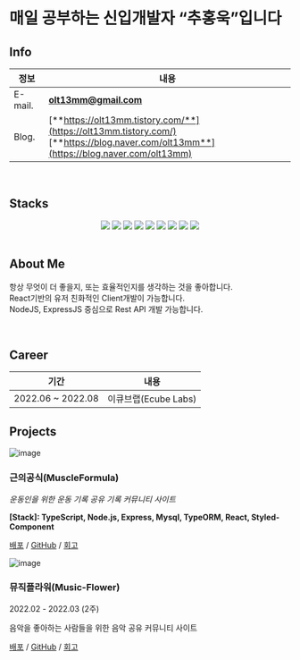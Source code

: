 

# 매일 공부하는 신입개발자 “추홍욱”입니다


## Info
|정보|내용|
|------|---|
|E-mail.|**olt13mm@gmail.com**|
|Blog.|[**https://olt13mm.tistory.com/**](https://olt13mm.tistory.com/)<br/>[**https://blog.naver.com/olt13mm**](https://blog.naver.com/olt13mm)|

<br/>

## Stacks
<div align=middle> 
<img src="https://img.shields.io/badge/typeScript-3178C6?style=for-the-badge&logo=typeScript&logoColor=white">
<img src="https://img.shields.io/badge/JavaScript-F7DF1E?style=for-the-badge&logo=JavaScript&logoColor=white">
<img src="https://img.shields.io/badge/React-61DAFB?style=for-the-badge&logo=React&logoColor=white">
<img src="https://img.shields.io/badge/Node.js-339933?style=for-the-badge&logo=Node.js&logoColor=white">
<img src="https://img.shields.io/badge/Express-000000?style=for-the-badge&logo=Express&logoColor=white">
<img src="https://img.shields.io/badge/TypeORM-4479A3?style=for-the-badge&logo=TypeORM&logoColor=white">
<img src="https://img.shields.io/badge/MySQL-4479A1?style=for-the-badge&logo=MySQL&logoColor=white">
<img src="https://img.shields.io/badge/Sequelize-52B0E7?style=for-the-badge&logo=Sequelize&logoColor=white">
<img src="https://img.shields.io/badge/Amazon AWS-232F3E?style=for-the-badge&logo=Amazon AWS&logoColor=white">
</div>


<br/>

## About Me
항상 무엇이 더 좋을지, 또는 효율적인지를 생각하는 것을 좋아합니다. <br/>
React기반의 유저 친화적인 Client개발이 가능합니다. <br/>
NodeJS, ExpressJS 중심으로 Rest API 개발 가능합니다.  <br/>

<br/>

## Career
|기간|내용|
|-|-|
2022.06 ~ 2022.08 | 이큐브랩(Ecube Labs)

## Projects

![image](https://user-images.githubusercontent.com/90957389/167373175-d5302c66-7b7c-41fa-95ab-627e77d7d8d5.png)

### 근의공식(MuscleFormula)

*운동인을 위한 운동 기록 공유 기록 커뮤니티 사이트*

**[Stack]:  TypeScript, Node.js, Express, Mysql, TypeORM, React, Styled-Component**

[배포](https://www.muscleformula.xyz/) / [GitHub](https://github.com/codestates/MuscleFormula) / [회고](https://olt13mm.tistory.com/1183) 



![image](https://user-images.githubusercontent.com/90957389/167373653-bf45859f-f793-49ad-bf79-bb4da5f80680.png)

### 뮤직플라워(Music-Flower)

2022.02 - 2022.03 (2주)

음악을 좋아하는 사람들을 위한 음악 공유 커뮤니티 사이트

[배포](https://bit.ly/37aNZ7I) / [GitHub](https://github.com/codestates/Music-Flower) / [회고](https://olt13mm.tistory.com/1041) 

<br/>


